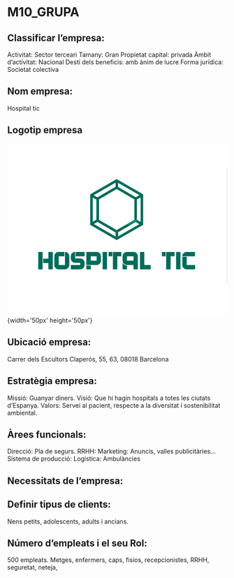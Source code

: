 # M10_GRUPA
## **Classificar l’empresa:**
Activitat: Sector terceari
Tamany: Gran
Propietat capital: privada
Àmbit d’activitat: Nacional
Destí dels beneficis: amb ànim de lucre
Forma jurídica: Societat colectiva

## **Nom empresa:**
Hospital tic
## **Logotip empresa**
![](LogoHospitalTic.png){width='50px' height='50px'}
## **Ubicació empresa:**
Carrer dels Escultors Claperós, 55, 63, 08018 Barcelona
## **Estratègia empresa:**
Missió: Guanyar diners.
Visió: Que hi hagin hospitals a totes les ciutats d’Espanya.
Valors: Servei al pacient, respecte a la diversitat i sostenibilitat ambiental.
## **Àrees funcionals:**
Direcció: Pla de segurs.
RRHH:
Marketing: Anuncis, valles publicitàries…
Sistema de producció:
Logística: Ambulàncies
## **Necessitats de l’empresa:**

## **Definir tipus de clients:**
Nens petits, adolescents, adults i ancians.
## **Número d’empleats i el seu Rol:**
500 empleats.
Metges, enfermers, caps, fisios, recepcionistes, RRHH, seguretat, neteja,
